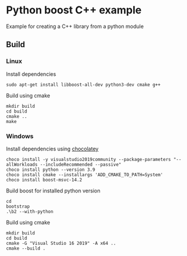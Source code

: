 # Python boost C++ example
Example for creating a C++ library from a python module

## Build

### Linux
Install dependencies
```
sudo apt-get install libboost-all-dev python3-dev cmake g++
```

Build using cmake
```
mkdir build
cd build
cmake ..
make
```

### Windows
Install dependencies using [chocolatey](https://chocolatey.org/install#individual)
```
choco install -y visualstudio2019community --package-parameters "--allWorkloads --includeRecommended --passive"
choco install python --version 3.9
choco install cmake --installargs 'ADD_CMAKE_TO_PATH=System'
choco install boost-msvc-14.2
```
Build boost for installed python version
```
cd 
bootstrap
.\b2 --with-python
```

Build using cmake
```
mkdir build
cd build
cmake -G "Visual Studio 16 2019" -A x64 ..
cmake --build .
```